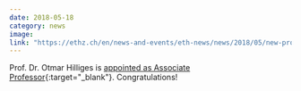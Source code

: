 ```yaml
---
date: 2018-05-18
category: news
image: 
link: "https://ethz.ch/en/news-and-events/eth-news/news/2018/05/new-professors.html"
---
```


Prof. Dr. Otmar Hilliges is [appointed as Associate Professor](https://ethz.ch/en/news-and-events/eth-news/news/2018/05/new-professors.html){:target="_blank"}. Congratulations!
